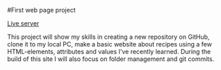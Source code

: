 #First web page project

<a target="_blank" href="https://biandresen.github.io/odin-recipes/">Live server</a>

This project will show my skills in creating a new repository on GitHub, 
clone it to my local PC, make a basic website about recipes using a few 
HTML-elements, attributes and values I've recently learned. During the 
build of this site I will also focus on folder management and git commits.
